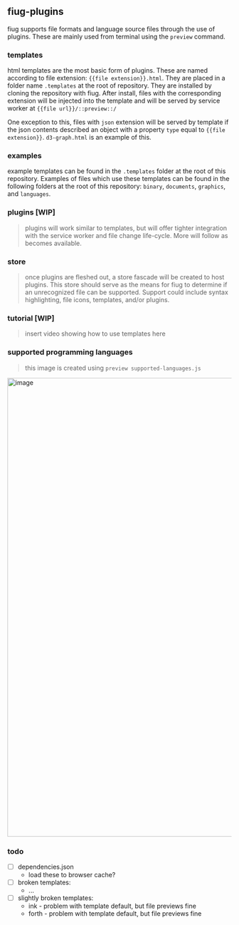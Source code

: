 ## fiug-plugins

fiug supports file formats and language source files through the use of plugins.  These are mainly used from terminal using the `preview` command.


### templates

html templates are the most basic form of plugins.  These are named according to file extension: `{{file extension}}.html`.
They are placed in a folder name `.templates` at the root of repository.  They are installed by cloning the repository with fiug.
After install, files with the corresponding extension will be injected into the template and will be served by service worker at `{{file url}}/::preview::/`

One exception to this, files with `json` extension will be served by template if the json contents described an object with a property `type` equal to `{{file extension}}`.
`d3-graph.html` is an example of this.

### examples

example templates can be found in the `.templates` folder at the root of this repository.
Examples of files which use these templates can be found in the following folders at the root of this repository: `binary`, `documents`, `graphics`, and `languages`.


### plugins \[WIP\]

> plugins will work similar to templates, but will offer tighter integration with the service worker and file change life-cycle.  More will follow as becomes available.

### store

> once plugins are fleshed out, a store fascade will be created to host plugins.  This store should serve as the means for fiug to determine if an unrecognized file can be supported.  Support could include syntax highlighting, file icons, templates, and/or plugins.

### tutorial \[WIP\]

> insert video showing how to use templates here

### supported programming languages

> this image is created using `preview supported-languages.js`

<img width="806" height="1030" alt="image" src="https://github.com/fiugd/plugins/assets/93937172/e606e025-8d69-485b-be57-d2ecd7e6df76">

### todo

- [ ] dependencies.json
	- load these to browser cache?
- [ ] broken templates:
	- ...
- [ ] slightly broken templates:
	- ink - problem with template default, but file previews fine
	- forth - problem with template default, but file previews fine
